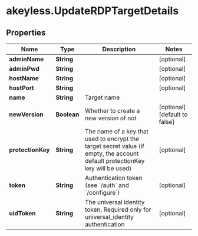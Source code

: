 # akeyless.UpdateRDPTargetDetails

## Properties

Name | Type | Description | Notes
------------ | ------------- | ------------- | -------------
**adminName** | **String** |  | [optional] 
**adminPwd** | **String** |  | [optional] 
**hostName** | **String** |  | [optional] 
**hostPort** | **String** |  | [optional] 
**name** | **String** | Target name | 
**newVersion** | **Boolean** | Whether to create a new version of not | [optional] [default to false]
**protectionKey** | **String** | The name of a key that used to encrypt the target secret value (if empty, the account default protectionKey key will be used) | [optional] 
**token** | **String** | Authentication token (see &#x60;/auth&#x60; and &#x60;/configure&#x60;) | [optional] 
**uidToken** | **String** | The universal identity token, Required only for universal_identity authentication | [optional] 


